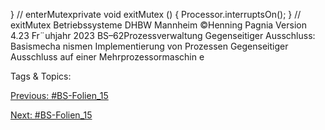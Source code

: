 } // enterMutexprivate void exitMutex () {
Processor.interruptsOn();
} // exitMutex
Betriebssysteme DHBW Mannheim ©Henning Pagnia Version 4.23 Fr¨uhjahr 2023 BS–62Prozessverwaltung Gegenseitiger Ausschluss: Basismecha nismen Implementierung von Prozessen
Gegenseitiger Ausschluss auf einer Mehrprozessormaschin e

   Tags & Topics:
   

[Previous: #BS-Folien_15](BS-Folien_15.md)

[Next: #BS-Folien_15](BS-Folien_15.md)